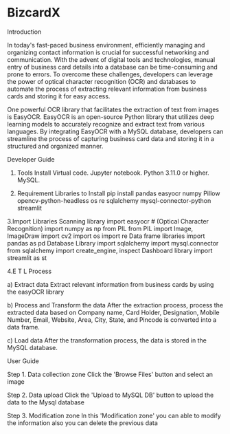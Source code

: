 # BizcardX
Introduction

In today's fast-paced business environment, efficiently managing and organizing contact information is crucial for successful networking and communication. With the advent of digital tools and technologies, manual entry of business card details into a database can be time-consuming and prone to errors. To overcome these challenges, developers can leverage the power of optical character recognition (OCR) and databases to automate the process of extracting relevant information from business cards and storing it for easy access.

One powerful OCR library that facilitates the extraction of text from images is EasyOCR. EasyOCR is an open-source Python library that utilizes deep learning models to accurately recognize and extract text from various languages. By integrating EasyOCR with a MySQL database, developers can streamline the process of capturing business card data and storing it in a structured and organized manner.

Developer Guide

1. Tools Install
Virtual code.
Jupyter notebook.
Python 3.11.0 or higher.
MySQL.

2. Requirement Libraries to Install
pip install pandas easyocr numpy Pillow opencv-python-headless os re sqlalchemy mysql-connector-python streamlit

3.Import Libraries
 Scanning library
 import easyocr # (Optical Character Recognition)
 import numpy as np
 from PIL
 from PIL import Image, ImageDraw
 import cv2
 import os
 import re
 Data frame libraries
 import pandas as pd
 Database Library
 import sqlalchemy
 import mysql.connector
 from sqlalchemy import create_engine, inspect
 Dashboard library
 import streamlit as st

4.E T L Process

a) Extract data
Extract relevant information from business cards by using the easyOCR library

b) Process and Transform the data
After the extraction process, process the extracted data based on Company name, Card Holder, Designation, Mobile Number, Email, Website, Area, City, State, and Pincode is converted into a data frame.

c) Load data
After the transformation process, the data is stored in the MySQL database.

User Guide

Step 1. Data collection zone
Click the 'Browse Files' button and select an image

Step 2. Data upload
Click the 'Upload to MySQL DB' button to upload the data to the Mysql database

Step 3. Modification zone
In this 'Modification zone' you can able to modify the information also you can delete the previous data
